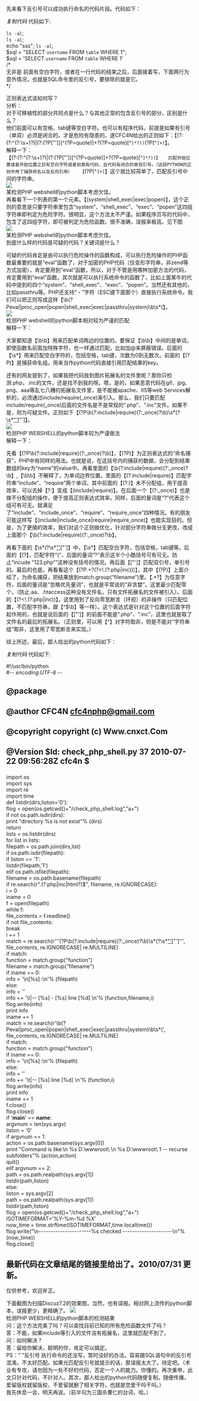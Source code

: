先来看下反引号可以成功执行命名的代码片段。代码如下：  

_复制代码_ 代码如下:

  
`ls -al`;  
`ls -al`;  
echo "sss"; `ls -al`;  
$sql = "SELECT `username` FROM `table` WHERE 1";  
$sql = 'SELECT `username` FROM `table` WHERE 1'  
/*  
无非是 前面有空白字符，或者在一行代码的结束之后，后面接着写，下面两行为意外情况，也就是SQL命令里的反引号，要排除的就是它。  
*/   

  
正则表达式该如何写？  
分析：  
对于可移植性的部分共同点是什么？与其他正常的包含反引号的部分，区别是什么？  
他们前面可以有空格，tab键等空白字符。也可以有程序代码，前提是如果有引号（单双）必须是闭合的。才是危险有隐患的。遂CFC4N给出的正则如下：【(?:(?:^(?:\s+)?)|(?:(?P<quote>["'])[^(?P=quote)]+?(?P=quote)[^`]*?))`(?P<shell>[^`]+)`】。  
解释一下：  
【(?:(?:^(?:\s+)?)|(?:(?P<quote>["'])[^(?P=quote)]+?(?P=quote)[^`]*?))】  
匹配开始位置或者开始位置之后有空白字符或者前面有代码，且代码有闭合的单双引号。（这段PYTHON的正则中用了捕获命名以及反向引用）  
【`(?P<shell>[^`]+)`】这个就比较简单了，匹配反引号中间的字符串。  
![](https://www.jb51.net/upload/201104/20110412215233895.jpg)  
某检测PHP webshell的python脚本考虑欠佳。  
再看看下一个列表的第一个元素。【(system|shell_exec|exec|popen)】，这个正则的意思是只要字符串里包含“system”、“shell_exec”、“exec”、“popen”这四组字符串即判定为危险字符。很明显，这个方法太不严谨。如果程序员写的代码中，包含了这四组字符，即可被判定为危险函数。很不准确，误报率极高。见下图  
![](https://www.jb51.net/upload/201104/20110412215303828.jpg)  
某检测PHP webshell的python脚本考虑欠佳。  
到底什么样的代码是可疑的代码？关键词是什么？  
  
可疑的代码肯定是由可以执行危险操作的函数构成，可以执行危险操作的PHP函数最重要的就是“eval”函数了，对于加密的PHP代码（仅变形字符串，非zend等方式加密），肯定要用到“eval”函数，所以，对于不管是用哪种加密方法的代码，肯定要用到“eval”函数。其次就是可以执行系统命令的函数了，比如上面某牛的代码中提到的四个“system”、“shell_exec”、“exec”、“popen”。当然还有其他的，比如passthru等。PHP还支持“・”字符（ESC键下面那个）直接执行系统命令。我们可以把正则写成这样【\b(?P<function>eval|proc_open|popen|shell_exec|exec|passthru|system)\b\s*\(】。  
![](https://www.jb51.net/upload/201104/20110412215345824.jpg)  
检测PHP webshell的python脚本相对较为严谨的匹配  
解释一下：  
  
大家都知道【\b\b】用来匹配单词两边的位置的。要保证【\b\b】中间的是单词，即使函数名前面加特殊字符，也一样通过匹配，比如加@来屏蔽错误。后面的【\s*】用来匹配空白字符的，包括空格，tab键，次数为0到无数次。前面的【(?P)】是捕获命名组。用来当作python代码直接引用匹配结果的key。  
  
还有的网友提到了，如果我把代码放到图片拓展名的文件里呢？那你只检测.php，.inc的文件，还是找不到我的呀。嗯，是的，如果恶意代码在gif、jpg、png、aaa等乱七八糟的拓展名文件里，是不能被apache、IIS等web
Services解析的，必须通过include/require(_once)来引入。那么，我们只要匹配include/require(_once)后面的文件名是不是常规的“.php”、“.inc”文件。如果不是，则为可疑文件。正则如下【(?P<function>\b(?:include|require)(?:_once)?\b)\s*\(?\s*["'](?P<filename>.*?(?<!\.(?:php|inc)))["']】。  
![](https://www.jb51.net/upload/201104/20110412215425854.jpg)  
检测PHP WEBSHELL的python脚本较为严谨做法  
解释一下：  
  
先看【(?P<function>\b(?:include|require)(?:_once)?\b)】，【(?P<name>)】为正则表达式的“命名捕获”，PHP中有同样的用法。也就是说，在这括号内的捕获的数据，会分配到结果数组的key为“name”的value中。再看里面的【\b(?:include|require)(?:_once)?\b】,【\b\b】不解释了，为单词边界位置。里面的【(?:include|require)】匹配字符串“include”、“require”两个单词，其中前面的【(?:)】未不分配组，用于提高效率，可以去掉【?:】变成【(include|require)】。在后面一个【(?:_once)】也是做不分配组的操作，便于提高正则表达式效率。同样，后面的量词是“?”代表这个组可有可无。就满足了“include”、“include_once”、“require”、“require_once”四种情况。有的朋友可能这样写【(include|include_once|require|require_once)】也能实现目的。但是，为了更搞的效率，我们对这个正则做优化，针对部分字符串做分支更改，改成上面那个【\b(?:include|require)(?:_once)?\b】。  
  
再看下面的【\s*\(?\s*["'](?P<filename>.+?(?<!\.(?:php|inc)))["']】中，【\s*】匹配空白字符，包括空格，tab键等。后面的【\(?】，匹配字符“(”，后面的量词“?”表示这半个小酷括号可有可无。防止“incude
“123.php””这种没有括号的情况。再后面【["']】匹配双引号，单引号的。最后的也是。再看看这个【(?P<filename>.+?(?<!\.(?:php|inc)))】，其中【(?P<filename>)】上面介绍了，为命名捕获，把结果放到match.group(“filename”)里。【.*?】为任意字符，后面的量词是“忽略优先量词”，也就是平常说的“非贪婪”。这里最少匹配零个，（防止.aa、.htaccess这种没有文件名，只有文件拓展名的文件被引入）。后面的【(?<!\.(?:php|inc))】，这里用到了反向零宽断言（环视）的非操作（只匹配位置，不匹配字符串，跟【^$\b】等一样）。这个表达式是针对这个位置的后面字符起作用的，也就是说后面的【["']】的前面不能是“.php”、“.inc”，这里也就是取了文件名的最后的拓展名。（正则里，可以用【^】对字符取非，但是不能对“字符串组”取非，这里用了零宽断言来实现。）  
  
综上所述，最后，鄙人给出的python代码如下：  

_复制代码_ 代码如下:

  
#!/usr/bin/python  
#-*- encoding:UTF-8 -*-  
###  
## @package  
##  
## @author CFC4N <cfc4nphp@gmail.com>  
## @copyright copyright (c) Www.cnxct.Com  
## @Version $Id: check_php_shell.py 37 2010-07-22 09:56:28Z cfc4n $  
###  
import os  
import sys  
import re  
import time  
def listdir(dirs,liston='0'):  
flog = open(os.getcwd()+"/check_php_shell.log","a+")  
if not os.path.isdir(dirs):  
print "directory %s is not exist"% (dirs)  
return  
lists = os.listdir(dirs)  
for list in lists:  
filepath = os.path.join(dirs,list)  
if os.path.isdir(filepath):  
if liston == '1':  
listdir(filepath,'1')  
elif os.path.isfile(filepath):  
filename = os.path.basename(filepath)  
if re.search(r"\.(?:php|inc|html?)$", filename, re.IGNORECASE):  
i = 0  
iname = 0  
f = open(filepath)  
while f:  
file_contents = f.readline()  
if not file_contents:  
break  
i += 1  
match =
re.search(r'''(?P<function>\b(?:include|require)(?:_once)?\b)\s*\(?\s*["'](?P<filename>.*?(?<!\.(?:php|inc)))["']''',
file_contents, re.IGNORECASE| re.MULTILINE)  
if match:  
function = match.group("function")  
filename = match.group("filename")  
if iname == 0:  
info = '\n[%s] :\n'% (filepath)  
else:  
info = ''  
info += '\t|-- [%s] - [%s] line [%d] \n'% (function,filename,i)  
flog.write(info)  
print info  
iname += 1  
match =
re.search(r'\b(?P<function>eval|proc_open|popen|shell_exec|exec|passthru|system)\b\s*\(',
file_contents, re.IGNORECASE| re.MULTILINE)  
if match:  
function = match.group("function")  
if iname == 0:  
info = '\n[%s] :\n'% (filepath)  
else:  
info = ''  
info += '\t|-- [%s] line [%d] \n'% (function,i)  
flog.write(info)  
print info  
iname += 1  
f.close()  
flog.close()  
if '__main__' == __name__:  
argvnum = len(sys.argv)  
liston = '0'  
if argvnum == 1:  
action = os.path.basename(sys.argv[0])  
print "Command is like:\n %s D:\wwwroot\ \n %s D:\wwwroot\ 1 -- recurse
subfolders"% (action,action)  
quit()  
elif argvnum == 2:  
path = os.path.realpath(sys.argv[1])  
listdir(path,liston)  
else:  
liston = sys.argv[2]  
path = os.path.realpath(sys.argv[1])  
listdir(path,liston)  
flog = open(os.getcwd()+"/check_php_shell.log","a+")  
ISOTIMEFORMAT='%Y-%m-%d %X'  
now_time = time.strftime(ISOTIMEFORMAT,time.localtime())  
flog.write("\n----------------------%s checked ---------------------\n"%
(now_time))  
flog.close()  
## 最新代码在文章结尾的链接里给出了。2010/07/31 更新。  

  
仅供参考，欢迎斧正。  
  
下面截图为扫描Discuz7.2的效果图，当然，也有误报。相对网上流传的python脚本，误报更少，更精确了。
![](https://www.jb51.net/upload/201104/20110412215535404.jpg)  
检测PHP WEBSHELL的python脚本的检测结果  
问：这个方法完美了吗？可以查找目前已知的所有危险函数文件了吗？  
答：不能，如果include等引入的文件没有拓展名，这里就匹配不到了。  
问：如何解决？  
答：留给你解决，聪明的你，肯定可以搞定。  
PS：“`”反引号
执行命令的还没写，暂时没好的办法。容易跟SQL语句中的反引号混淆。不太好匹配。如果光匹配反引号就提示的话，那误报太大了。待定吧。（术业有专攻，请勿因为一处不好的代码，否定一个人的能力。你懂的。再次重申，此文只针对代码，不针对人。其次，鄙人给出的python代码随便复制，随便传播，爱留版权就留版权，不爱留就删了相关字符，也就是您爱干吗干吗。）  
我先休息一会，明天再说。（前半句为三国杀曹仁的台词，哈。）

